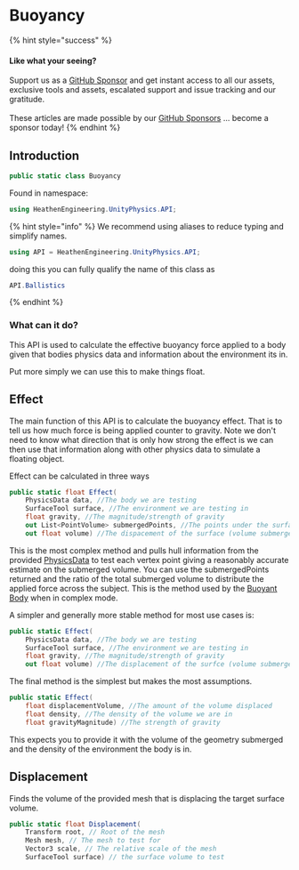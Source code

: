 # Buoyancy

{% hint style="success" %}
#### Like what your seeing?

Support us as a [GitHub Sponsor](../../../where-to-buy/become-a-sponsor.md) and get instant access to all our assets, exclusive tools and assets, escalated support and issue tracking and our gratitude.\
\
These articles are made possible by our [GitHub Sponsors](../../../where-to-buy/become-a-sponsor.md) ... become a sponsor today!
{% endhint %}

## Introduction

```csharp
public static class Buoyancy
```

Found in namespace:

```csharp
using HeathenEngineering.UnityPhysics.API;
```

{% hint style="info" %}
We recommend using aliases to reduce typing and simplify names.



```csharp
using API = HeathenEngineering.UnityPhysics.API;
```

doing this you can fully qualify the name of this class as

```csharp
API.Ballistics
```
{% endhint %}

### What can it do?

This API is used to calculate the effective buoyancy force applied to a body given that bodies physics data and information about the environment its in.

Put more simply we can use this to make things float.

## Effect

The main function of this API is to calculate the buoyancy effect. That is to tell us how much force is being applied counter to gravity. Note we don't need to know what direction that is only how strong the effect is we can then use that information along with other physics data to simulate a floating object.

Effect can be calculated in three ways

```csharp
public static float Effect(
    PhysicsData data, //The body we are testing
    SurfaceTool surface, //The environment we are testing in
    float gravity, //The magnitude/strength of gravity
    out List<PointVolume> submergedPoints, //The points under the surface
    out float volume) //The dispacement of the surface (volume submerged)
```

This is the most complex method and pulls hull information from the provided [PhysicsData](../components/physics-data.md) to test each vertex point giving a reasonably accurate estimate on the submerged volume. You can use the submergedPoints returned and the ratio of the total submerged volume to distribute the applied force across the subject. This is the method used by the [Buoyant Body](../components/buoyant-body.md) when in complex mode.

A simpler and generally more stable method for most use cases is:

```csharp
public static Effect(
    PhysicsData data, //The body we are testing
    SurfaceTool surface, //The environment we are testing in
    float gravity, //The magnitude/strength of gravity
    out float volume) //The displacement of the surfce (volume submerged)
```

The final method is the simplest but makes the most assumptions.

```csharp
public static Effect(
    float displacementVolume, //The amount of the volume displaced
    float density, //The density of the volume we are in
    float gravityMagnitude) //The strength of gravity
```

This expects you to provide it with the volume of the geometry submerged and the density of the environment the body is in.

## Displacement

Finds the volume of the provided mesh that is displacing the target surface volume.

```csharp
public static float Displacement(
    Transform root, // Root of the mesh
    Mesh mesh, // The mesh to test for
    Vector3 scale, // The relative scale of the mesh
    SurfaceTool surface) // the surface volume to test
```
